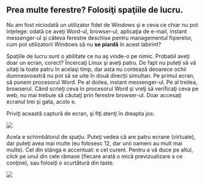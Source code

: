 <?php require("../../entete.php"); ?> <?php require("../../base.php"); ?> <?php require("../../fonctions.php"); ?>

<div id="corps">

<h2>Prea multe ferestre? Folosiţi spaţiile de lucru.</h2>

<p>Nu am fost niciodată un utilizator fidel de Windows şi e ceva ce chiar
nu pot înţelege: odată ce aveţi Word-ul, browser-ul, aplicaţia de e-mail,
instant messenger-ul şi câteva ferestre deschise pentru managementul fişierelor,
cum pot utilizatorii Windows să nu <b>se piardă</b> în acest labirint?</p>
<p>Spaţiile de lucru sunt o abilitate ce nu aş vinde-o pe nimic. Probabil aveţi
doar un ecran, corect? Încercaţi Linux şi aveţi patru. De fapt nu puteţi să vă
uitaţi la toate patru în acelaşi timp, dar asta nu contează deoarece ochii
dumneavoastră nu pot să se uite în două direcţii simultan. Pe primul ecran, să punem
procesorul Word. Pe al doilea, instant messenger-ul. Pe al treilea, browserul.
Când scrieţi ceva în procesorul Word şi vreţi să verificaţi ceva pe web, nu mai trebuie
să căutaţi prin ferestre browser-ul. Doar accesaţi ecranul trei şi gata, acolo e.</p>
<p>Priviţi această captură de ecran, şi fiţi atenţi în dreapta jos:</p>


<img src="Images/workspaces.png" border="0"/>

<p>Acela e schimbătorul de spaţiu. Puteţi vedea că are patru ecrane (virtuale),
dar puteţi avea mai multe (eu folosesc 12, dar unii oameni au mult mai multe). Cel din stânga e
accentuat: e cel curent. Pentru a vă duce pe altul, click pe unul din cele rămase (fiecare arată
o mică previzualizare a ce conţine), sau folosiţi o scurtătură din taste.</p>

<img src="Images/workspaces_full.png" border="0"/>

</div>


